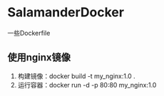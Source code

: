 # SalamanderDocker
一些Dockerfile

## 使用nginx镜像
1. 构建镜像：docker build -t my_nginx:1.0 .
2. 运行容器：docker run -d -p 80:80 my_nginx:1.0
